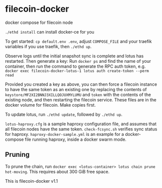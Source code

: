 # filecoin-docker

docker compose for filecoin node

`./ethd install` can install docker-ce for you

To get started: `cp default.env .env`, adjust `COMPOSE_FILE` and your traefik variables if you use traefik, then `./ethd up`.

Observe logs until the initial snapshot sync is complete and lotus has restarted. Then generate a key: Run `docker ps` and find the name of your container, then run the command to generate the RPC auth token, e.g. `docker exec filecoin-docker-lotus-1 lotus auth create-token --perm read`

Provided you created a key as above, you can then force a filecoin instance to have the same token as an existing one by replacing the contents of `keystore/MF2XI2BNNJ3XILLQOJUXMYLUMU` and `token` with the contents of the existing node, and then
restarting the filecoin service. These files are in the docker volume for filecoin. Make copies first.

To update lotus, run `./ethd update`, followed by `./ethd up`.

`lotus-haproxy.cfg` is a sample haproxy configuration file, and assumes that all filecoin nodes have the same token. `check-fcsync.sh` verifies sync status for haproxy. `haproxy-docker-sample.yml` is an example for a docker-compose file running haproxy, inside a docker swarm mode.

## Pruning

To prune the chain, run `docker exec <lotus-container> lotus chain prune hot-moving`. This requires about 300 GiB free space.

This is filecoin-docker v1.1
